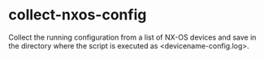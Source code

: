 # collect-nxos-config
Collect the running configuration from a list of NX-OS devices and save in the directory where the script is executed as &lt;devicename-config.log>. 
